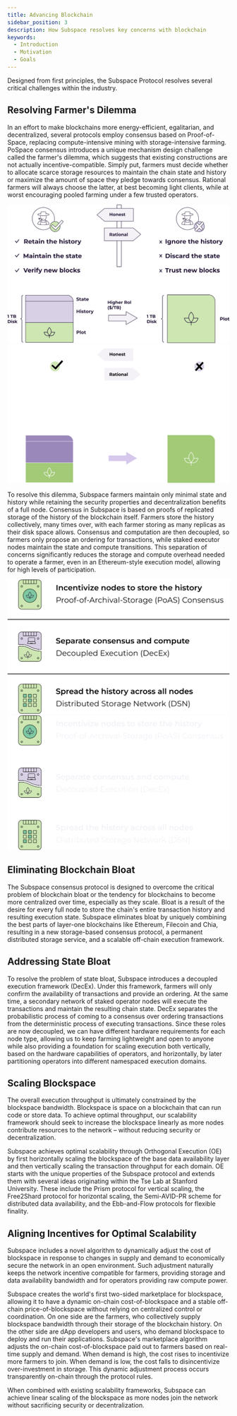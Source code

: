 ```yaml
---
title: Advancing Blockchain
sidebar_position: 3
description: How Subspace resolves key concerns with blockchain
keywords:
  - Introduction
  - Motivation
  - Goals
---
```

Designed from first principles, the Subspace Protocol resolves several critical challenges within the industry.

## Resolving Farmer's Dilemma

In an effort to make blockchains more energy-efficient, egalitarian, and decentralized, several protocols
employ consensus based on Proof-of-Space, replacing compute-intensive mining with storage-intensive farming. PoSpace consensus introduces a unique mechanism
design challenge called the farmer's dilemma, which
suggests that existing constructions are not actually incentive-compatible. Simply put, farmers must decide whether to allocate
scarce storage resources to maintain the chain
state and history or maximize the amount of space they pledge
towards consensus. Rational farmers will always choose the latter,
at best becoming light clients, while at worst encouraging pooled
farming under a few trusted operators. 

<div align="center">
    <img src="/img/Farmers_Dilemma-light.svg#gh-light-mode-only" alt="Farmers_Dilemma" />
    <img src="/img/Farmers_Dilemma-dark.svg#gh-dark-mode-only" alt="Farmers_Dilemma" />
</div>

To resolve this dilemma, Subspace farmers
maintain only minimal state and history while retaining the
security properties and decentralization benefits of a full node.
Consensus in Subspace is based on proofs of replicated storage
of the history of the blockchain itself. Farmers store the history
collectively, many times over, with each farmer storing as many
replicas as their disk space allows. Consensus and computation
are then decoupled, so farmers only propose an ordering
for transactions, while staked executor nodes maintain the state
and compute transitions. This separation of concerns significantly
reduces the storage and compute overhead needed to operate a
farmer, even in an Ethereum-style execution model, allowing for
high levels of participation.

<div align="center">
    <img src="/img/Farmers_Dilemma_Solution-light.svg#gh-light-mode-only" alt="Farmers_Dilemma_Solution" />
    <img src="/img/Farmers_Dilemma_Solution-dark.svg#gh-dark-mode-only" alt="Farmers_Dilemma_Solution" />
</div>

## Eliminating Blockchain Bloat

The Subspace consensus protocol is designed to overcome the critical problem of blockchain bloat or the tendency for blockchains to become more centralized over time, especially as they scale. Bloat is a result of the desire for every full node to store the chain's entire transaction history and resulting execution state. Subspace eliminates bloat by uniquely combining the best parts of layer-one blockchains like Ethereum, Filecoin and Chia, resulting in a new storage-based consensus protocol, a permanent distributed storage service, and a scalable off-chain execution framework. 

## Addressing State Bloat

To resolve the problem of state bloat, Subspace introduces a decoupled execution framework (DecEx). Under this framework, farmers will only confirm the availability of transactions and provide an ordering. At the same time, a secondary network of staked operator nodes will execute the transactions and maintain the resulting chain state. DecEx separates the probabilistic process of coming to a consensus over ordering transactions from the deterministic process of executing transactions. Since these roles are now decoupled, we can have different hardware requirements for each node type, allowing us to keep farming lightweight and open to anyone while also providing a foundation for scaling execution both vertically, based on the hardware capabilities of operators, and horizontally, by later partitioning operators into different namespaced execution domains.

## Scaling Blockspace

The overall execution throughput is ultimately constrained by the blockspace bandwidth. Blockspace is space on a blockchain that can run code or store data. To achieve optimal throughput, our scalability framework should seek to increase the blockspace linearly as more nodes contribute resources to the network – without reducing security or decentralization. 

Subspace achieves optimal scalability through Orthogonal Execution (OE) by first horizontally scaling the blockspace of the base data availability layer and then vertically scaling the transaction throughput for each domain. OE starts with the unique properties of the Subspace protocol and extends them with several ideas originating within the Tse Lab at Stanford University. These include the Prism protocol for vertical scaling, the Free2Shard protocol for horizontal scaling, the Semi-AVID-PR scheme for distributed data availability, and the Ebb-and-Flow protocols for flexible finality.

## Aligning Incentives for Optimal Scalability

Subspace includes a novel algorithm to dynamically adjust the cost of blockspace in response to changes in supply and demand to economically secure the network in an open environment. Such adjustment naturally keeps the network incentive compatible for farmers, providing storage and data availability bandwidth and for operators providing raw compute power. 


Subspace creates the world's first two-sided marketplace for blockspace, allowing it to have a dynamic on-chain cost-of-blockspace and a stable off-chain price-of-blockspace without relying on centralized control or coordination.
On one side are the farmers, who collectively supply blockspace bandwidth through their storage of the blockchain history. On the other side are dApp developers and users, who demand blockspace to deploy and run their applications. Subspace's marketplace algorithm adjusts the on-chain cost-of-blockspace paid out to farmers based on real-time supply and demand. When demand is high, the cost rises to incentivize more farmers to join. When demand is low, the cost falls to disincentivize over-investment in storage. This dynamic adjustment process occurs transparently on-chain through the protocol rules.

When combined with existing scalability frameworks, Subspace can achieve linear scaling of the blockspace as more nodes join the network without sacrificing security or decentralization.
